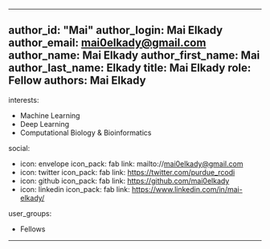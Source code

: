 
---
author_id: "Mai"
author_login: Mai Elkady
author_email: mai0elkady@gmail.com
author_name: Mai Elkady
author_first_name: Mai
author_last_name: Elkady
title: Mai Elkady
role: Fellow
authors: Mai Elkady
---


interests:
  - Machine Learning
  - Deep Learning
  - Computational Biology & Bioinformatics

social:
  - icon: envelope
    icon_pack: fab
    link: mailto://mai0elkady@gmail.com
  - icon: twitter
    icon_pack: fab
    link: https://twitter.com/purdue_rcodi
  - icon: github
    icon_pack: fab
    link: https://github.com/mai0elkady
  - icon: linkedin
    icon_pack: fab
    link: https://www.linkedin.com/in/mai-elkady/

user_groups:
  - Fellows
---
